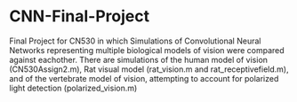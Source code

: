 # CNN-Final-Project
Final Project for CN530 in which Simulations of Convolutional Neural Networks representing multiple biological models of vision were compared against eachother.
There are simulations of the human model of vision (CN530Assign2.m), Rat visual model (rat_vision.m and rat_receptivefield.m), and of the vertebrate model of vision, attempting to account for polarized light detection (polarized_vision.m)
